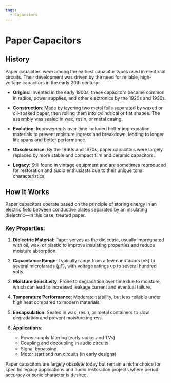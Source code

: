 ```yaml
---
tags:
  - Capacitors
---
```


<head>
    <meta charset="UTF-8">
    <meta name="viewport" content="width=device-width, initial-scale=1.0">
    <meta name="description" content="Welcome to ac-electricity! Here you will learn more about electricity, the different components used to make an electrical circuit as well as their features and use cases.">
    <meta name="keywords" content="alexis carbillet, carbillet, electricity, capacitors, conductors, diodes, electronic, energy source, hardware, home appliances, inductors, insulators, resistors, semi-conductors">
    <meta name="author" content="Alexis Carbillet ">
</head>

# Paper Capacitors

## History

Paper capacitors were among the earliest capacitor types used in electrical circuits. Their development was driven by the need for reliable, high-voltage capacitors in the early 20th century:

* **Origins**: Invented in the early 1900s, these capacitors became common in radios, power supplies, and other electronics by the 1920s and 1930s.

* **Construction**: Made by layering two metal foils separated by waxed or oil-soaked paper, then rolling them into cylindrical or flat shapes. The assembly was sealed in wax, resin, or metal casing.

* **Evolution**: Improvements over time included better impregnation materials to prevent moisture ingress and breakdown, leading to longer life spans and better performance.

* **Obsolescence**: By the 1960s and 1970s, paper capacitors were largely replaced by more stable and compact film and ceramic capacitors.

* **Legacy**: Still found in vintage equipment and are sometimes reproduced for restoration and audio enthusiasts due to their unique tonal characteristics.

## How It Works

Paper capacitors operate based on the principle of storing energy in an electric field between conductive plates separated by an insulating dielectric—in this case, treated paper.

### Key Properties:

1. **Dielectric Material**: Paper serves as the dielectric, usually impregnated with oil, wax, or plastic to improve insulating properties and reduce moisture absorption.

2. **Capacitance Range**: Typically range from a few nanofarads (nF) to several microfarads (μF), with voltage ratings up to several hundred volts.

3. **Moisture Sensitivity**: Prone to degradation over time due to moisture, which can lead to increased leakage current and eventual failure.

4. **Temperature Performance**: Moderate stability, but less reliable under high heat compared to modern materials.

5. **Encapsulation**: Sealed in wax, resin, or metal containers to slow degradation and prevent moisture ingress.

6. **Applications**:

   * Power supply filtering (early radios and TVs)
   * Coupling and decoupling in audio circuits
   * Signal bypassing
   * Motor start and run circuits (in early designs)

Paper capacitors are largely obsolete today but remain a niche choice for specific legacy applications and audio restoration projects where period accuracy or sonic character is desired.

